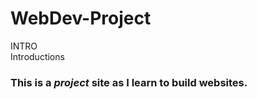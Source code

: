 # WebDev-Project
<body>
  <div>INTRO</div
    <h1>Introductions</h1>
      <h3>This is a <strong><em>project</em></strong> site as I learn to build websites.</h3>
 </body>
